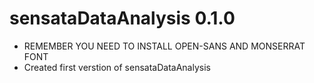 # sensataDataAnalysis 0.1.0
* REMEMBER YOU NEED TO INSTALL OPEN-SANS AND MONSERRAT FONT
* Created first verstion of sensataDataAnalysis
